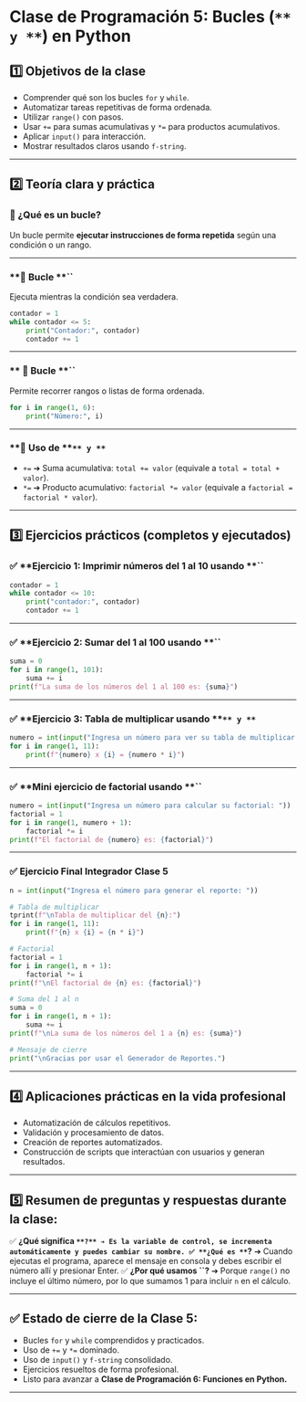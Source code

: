 # **Clase de Programación 5: Bucles (**`** y **`**) en Python**

## **1️⃣ Objetivos de la clase**

- Comprender qué son los bucles `for` y `while`.
- Automatizar tareas repetitivas de forma ordenada.
- Utilizar `range()` con pasos.
- Usar `+=` para sumas acumulativas y `*=` para productos acumulativos.
- Aplicar `input()` para interacción.
- Mostrar resultados claros usando `f-string`.

---

## **2️⃣ Teoría clara y práctica**

### **🔹 ¿Qué es un bucle?**

Un bucle permite **ejecutar instrucciones de forma repetida** según una condición o un rango.

---

### \*\*🔹 Bucle \*\*\`\`

Ejecuta mientras la condición sea verdadera.

```python
contador = 1
while contador <= 5:
    print("Contador:", contador)
    contador += 1
```

---

### \*\* 🔹 Bucle \*\*\`\`

Permite recorrer rangos o listas de forma ordenada.

```python
for i in range(1, 6):
    print("Número:", i)
```

---

### \*\*🔹 Uso de \*\*`** y **`

- `+=` ➔ Suma acumulativa: `total += valor` (equivale a `total = total + valor`).
- `*=` ➔ Producto acumulativo: `factorial *= valor` (equivale a `factorial = factorial * valor`).

---

## **3️⃣ Ejercicios prácticos (completos y ejecutados)**

### ✅ \*\*Ejercicio 1: Imprimir números del 1 al 10 usando \*\*\`\`

```python
contador = 1
while contador <= 10:
    print("contador:", contador)
    contador += 1
```

---

### ✅ \*\*Ejercicio 2: Sumar del 1 al 100 usando \*\*\`\`

```python
suma = 0
for i in range(1, 101):
    suma += i
print(f"La suma de los números del 1 al 100 es: {suma}")
```

---

### ✅ \*\*Ejercicio 3: Tabla de multiplicar usando \*\*`** y **`

```python
numero = int(input("Ingresa un número para ver su tabla de multiplicar: "))
for i in range(1, 11):
    print(f"{numero} x {i} = {numero * i}")
```

---

### ✅ \*\*Mini ejercicio de factorial usando \*\*\`\`

```python
numero = int(input("Ingresa un número para calcular su factorial: "))
factorial = 1
for i in range(1, numero + 1):
    factorial *= i
print(f"El factorial de {numero} es: {factorial}")
```

---

### ✅ **Ejercicio Final Integrador Clase 5**

```python
n = int(input("Ingresa el número para generar el reporte: "))

# Tabla de multiplicar
tprint(f"\nTabla de multiplicar del {n}:")
for i in range(1, 11):
    print(f"{n} x {i} = {n * i}")

# Factorial
factorial = 1
for i in range(1, n + 1):
    factorial *= i
print(f"\nEl factorial de {n} es: {factorial}")

# Suma del 1 al n
suma = 0
for i in range(1, n + 1):
    suma += i
print(f"\nLa suma de los números del 1 a {n} es: {suma}")

# Mensaje de cierre
print("\nGracias por usar el Generador de Reportes.")
```

---

## **4️⃣ Aplicaciones prácticas en la vida profesional**

- Automatización de cálculos repetitivos.
- Validación y procesamiento de datos.
- Creación de reportes automatizados.
- Construcción de scripts que interactúan con usuarios y generan resultados.

---

## **5️⃣ Resumen de preguntas y respuestas durante la clase:**

✅ **¿Qué significa **``**?** ➔ Es la variable de control, se incrementa automáticamente y puedes cambiar su nombre. ✅ **¿Qué es **``**?** ➔ Cuando ejecutas el programa, aparece el mensaje en consola y debes escribir el número allí y presionar Enter. ✅ **¿Por qué usamos ****\`\`****?** ➔ Porque `range()` no incluye el último número, por lo que sumamos 1 para incluir `n` en el cálculo.

---

## ✅ **Estado de cierre de la Clase 5:**

- Bucles `for` y `while` comprendidos y practicados.
- Uso de `+=` y `*=` dominado.
- Uso de `input()` y `f-string` consolidado.
- Ejercicios resueltos de forma profesional.
- Listo para avanzar a **Clase de Programación 6: Funciones en Python.**

---
